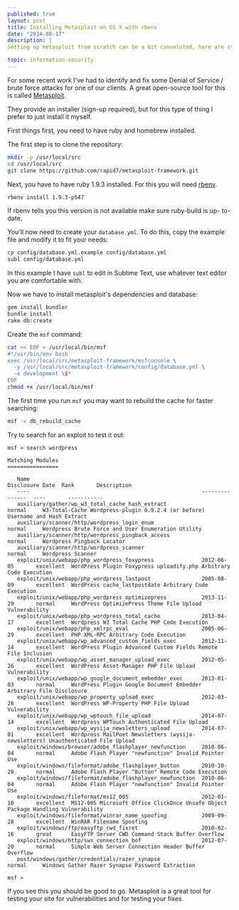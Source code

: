 ```yaml
---
published: true
layout: post
title: Installing Metasploit on OS X with rbenv
date: "2014-08-17"
description: |
Setting up metasploit from scratch can be a bit convoluted, here are steps I took to get it set up on OS X.

topic: information-security
---
```


For some recent work I've had to identify and fix some Denial of Service /
brute force attacks for one of our clients. A great open-source tool for this
is called [Metasploit](https://github.com/rapid7/metasploit-framework).

They provide an installer (sign-up required), but for this type of thing I
prefer to just install it myself.

First things first, you need to have ruby and homebrew installed.

The first step is to clone the repository:

~~~ sh
mkdir -p /usr/local/src
cd /usr/local/src
git clone https://github.com/rapid7/metasploit-framework.git
~~~

Next, you have to have ruby 1.9.3 installed. For this you will need
[rbenv](https://github.com/sstephenson/rbenv).

~~~ sh
rbenv install 1.9.3-p547
~~~

If rbenv tells you this version is not available make sure ruby-build is up-
to-date.

You'll now need to create your `database.yml`. To do this, copy the example
file and modify it to fit your needs:

~~~ sh
cp config/database.yml.example config/database.yml
subl config/database.yml
~~~

In this example I have `subl` to edit in Sublime Text, use whatever text
editor you are comfortable with.

Now we have to install metasploit's dependencies and database:

~~~ sh
gem install bundler
bundle install
rake db:create
~~~

Create the `msf` command:

~~~ sh
cat << EOF > /usr/local/bin/msf
#!/usr/bin/env bash
exec /usr/local/src/metasploit-framework/msfconsole \
  -y /usr/local/src/metasploit-framework/config/database.yml \
  -e development \$*
EOF
chmod +x /usr/local/bin/msf
~~~

The first time you run `msf` you may want to rebuild the cache for faster searching:

~~~ sh
msf -x db_rebuild_cache
~~~

Try to search for an exploit to test it out:

~~~
msf > search wordpress

Matching Modules
================

   Name                                                      Disclosure Date  Rank       Description
   ----                                                      ---------------  ----       -----------
   auxiliary/gather/wp_w3_total_cache_hash_extract                            normal     W3-Total-Cache Wordpress-plugin 0.9.2.4 (or before) Username and Hash Extract
   auxiliary/scanner/http/wordpress_login_enum                                normal     Wordpress Brute Force and User Enumeration Utility
   auxiliary/scanner/http/wordpress_pingback_access                           normal     Wordpress Pingback Locator
   auxiliary/scanner/http/wordpress_scanner                                   normal     Wordpress Scanner
   exploit/unix/webapp/php_wordpress_foxypress               2012-06-05       excellent  WordPress Plugin Foxypress uploadify.php Arbitrary Code Execution
   exploit/unix/webapp/php_wordpress_lastpost                2005-08-09       excellent  WordPress cache_lastpostdate Arbitrary Code Execution
   exploit/unix/webapp/php_wordpress_optimizepress           2013-11-29       normal     WordPress OptimizePress Theme File Upload Vulnerability
   exploit/unix/webapp/php_wordpress_total_cache             2013-04-17       excellent  Wordpress W3 Total Cache PHP Code Execution
   exploit/unix/webapp/php_xmlrpc_eval                       2005-06-29       excellent  PHP XML-RPC Arbitrary Code Execution
   exploit/unix/webapp/wp_advanced_custom_fields_exec        2012-11-14       excellent  WordPress Plugin Advanced Custom Fields Remote File Inclusion
   exploit/unix/webapp/wp_asset_manager_upload_exec          2012-05-26       excellent  WordPress Asset-Manager PHP File Upload Vulnerability
   exploit/unix/webapp/wp_google_document_embedder_exec      2013-01-03       normal     WordPress Plugin Google Document Embedder Arbitrary File Disclosure
   exploit/unix/webapp/wp_property_upload_exec               2012-03-26       excellent  WordPress WP-Property PHP File Upload Vulnerability
   exploit/unix/webapp/wp_wptouch_file_upload                2014-07-14       excellent  Wordpress WPTouch Authenticated File Upload
   exploit/unix/webapp/wp_wysija_newsletters_upload          2014-07-01       excellent  Wordpress MailPoet Newsletters (wysija-newsletters) Unauthenticated File Upload
   exploit/windows/browser/adobe_flashplayer_newfunction     2010-06-04       normal     Adobe Flash Player "newfunction" Invalid Pointer Use
   exploit/windows/fileformat/adobe_flashplayer_button       2010-10-28       normal     Adobe Flash Player "Button" Remote Code Execution
   exploit/windows/fileformat/adobe_flashplayer_newfunction  2010-06-04       normal     Adobe Flash Player "newfunction" Invalid Pointer Use
   exploit/windows/fileformat/ms12_005                       2012-01-10       excellent  MS12-005 Microsoft Office ClickOnce Unsafe Object Package Handling Vulnerability
   exploit/windows/fileformat/winrar_name_spoofing           2009-09-28       excellent  WinRAR Filename Spoofing
   exploit/windows/ftp/easyftp_cwd_fixret                    2010-02-16       great      EasyFTP Server CWD Command Stack Buffer Overflow
   exploit/windows/http/sws_connection_bof                   2012-07-20       normal     Simple Web Server Connection Header Buffer Overflow
   post/windows/gather/credentials/razer_synapse                              normal     Windows Gather Razer Synapse Password Extraction

msf >
~~~

If you see this you should be good to go. Metasploit is a great tool for
testing your site for vulnerabilities and for testing your fixes.
